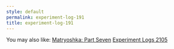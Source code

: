 ```yaml
---
style: default
permalink: experiment-log-191
title: experiment-log-191
---
```

You may also like:
[Matryoshka: Part Seven](http://scp-wiki.net/matryoshka-seven)
[Experiment Logs 2105](http://scp-wiki.net/experiment-logs-2105)